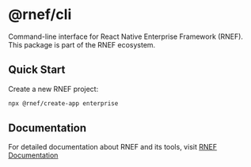 # @rnef/cli

Command-line interface for React Native Enterprise Framework (RNEF). This package is part of the RNEF ecosystem.

## Quick Start

Create a new RNEF project:

```sh
npx @rnef/create-app enterprise
```

## Documentation

For detailed documentation about RNEF and its tools, visit [RNEF Documentation](https://rnef.dev)
